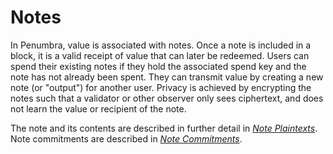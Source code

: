 # Notes

In Penumbra, value is associated with notes. Once a note is included in a block, it is a valid receipt of value that can later be redeemed. Users can spend their existing notes if they hold the associated spend key and the note has not already been spent. They can transmit value by creating a new note (or "output") for another user. Privacy is achieved by encrypting the notes such that a validator or other observer only sees ciphertext, and does not learn the value or recipient of the note.

The note and its contents are described in further detail in [*Note Plaintexts*](./notes/note_plaintexts.md). Note commitments are described in [*Note Commitments*](./notes/note_commitments.md).
